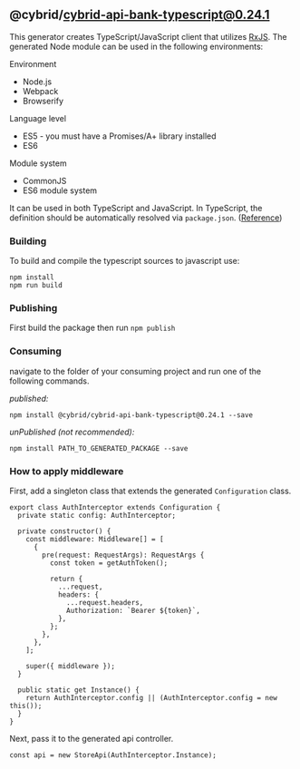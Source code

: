 ## @cybrid/cybrid-api-bank-typescript@0.24.1

This generator creates TypeScript/JavaScript client that utilizes [RxJS](https://rxjs-dev.firebaseapp.com/). The generated Node module can be used in the following environments:

Environment
* Node.js
* Webpack
* Browserify

Language level
* ES5 - you must have a Promises/A+ library installed
* ES6

Module system
* CommonJS
* ES6 module system

It can be used in both TypeScript and JavaScript. In TypeScript, the definition should be automatically resolved via `package.json`. ([Reference](http://www.typescriptlang.org/docs/handbook/typings-for-npm-packages.html))

### Building

To build and compile the typescript sources to javascript use:
```
npm install
npm run build
```

### Publishing

First build the package then run `npm publish`

### Consuming

navigate to the folder of your consuming project and run one of the following commands.

_published:_

```
npm install @cybrid/cybrid-api-bank-typescript@0.24.1 --save
```

_unPublished (not recommended):_

```
npm install PATH_TO_GENERATED_PACKAGE --save
```

### How to apply middleware

First, add a singleton class that extends the generated `Configuration` class.

```
export class AuthInterceptor extends Configuration {
  private static config: AuthInterceptor;

  private constructor() {
    const middleware: Middleware[] = [
      {
        pre(request: RequestArgs): RequestArgs {
          const token = getAuthToken();

          return {
            ...request,
            headers: {
              ...request.headers,
              Authorization: `Bearer ${token}`,
            },
          };
        },
      },
    ];

    super({ middleware });
  }

  public static get Instance() {
    return AuthInterceptor.config || (AuthInterceptor.config = new this());
  }
}
```

Next, pass it to the generated api controller.

```
const api = new StoreApi(AuthInterceptor.Instance);

```
